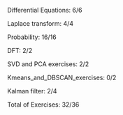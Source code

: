 
Differential Equations: 6/6

Laplace transform: 4/4

Probability: 16/16

DFT: 2/2

SVD and PCA exercises: 2/2

Kmeans_and_DBSCAN_exercises: 0/2

Kalman filter: 2/4

Total of Exercises: 32/36
